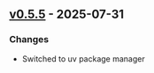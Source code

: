 ## [v0.5.5](https://pypi.org/project/amsdal_server/0.5.5/) - 2025-07-31

### Changes

- Switched to uv package manager
